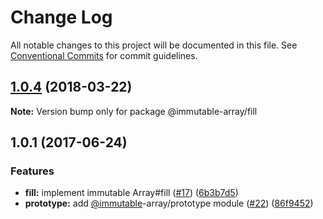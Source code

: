 # Change Log

All notable changes to this project will be documented in this file.
See [Conventional Commits](https://conventionalcommits.org) for commit guidelines.

<a name="1.0.4"></a>
## [1.0.4](https://github.com/azu/immutable-array-prototype/compare/v1.0.3...v1.0.4) (2018-03-22)




**Note:** Version bump only for package @immutable-array/fill

<a name="1.0.1"></a>
## 1.0.1 (2017-06-24)


### Features

* **fill:** implement immutable Array#fill ([#17](https://github.com/azu/immutable-array-prototype/issues/17)) ([6b3b7d5](https://github.com/azu/immutable-array-prototype/commit/6b3b7d5))
* **prototype:** add [@immutable](https://github.com/immutable)-array/prototype module ([#22](https://github.com/azu/immutable-array-prototype/issues/22)) ([86f9452](https://github.com/azu/immutable-array-prototype/commit/86f9452))

